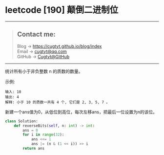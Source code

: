 # leetcode [190] 颠倒二进制位

---
> ## Contact me:
> Blog -> <https://cugtyt.github.io/blog/index>  
> Email -> <cugtyt@qq.com>  
> GitHub -> [Cugtyt@GitHub](https://github.com/Cugtyt)

---

统计所有小于非负整数 n 的质数的数量。

示例:
```
输入: 10
输出: 4
解释: 小于 10 的质数一共有 4 个, 它们是 2, 3, 5, 7 。
```

新建一个ans值为0，从低位到高位，每次左移ans，把最后一位设置为n的该位。

``` python
class Solution:
    def reverseBits(self, n: int) -> int:
        ans = 0
        for i in range(32):
            ans <<= 1
            ans |= (n & (1 << i)) >> i
        return ans
```
